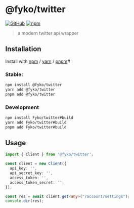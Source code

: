 # @fyko/twitter
[![GitHub](https://img.shields.io/github/license/fyko/twitter)](https://github.com/fyko/twitter/blob/main/LICENSE)
[![npm](https://img.shields.io/npm/v/@fyko/twitter?color=crimson&logo=npm)](https://www.npmjs.com/package/@fyko/twitter)
> a modern twitter api wrapper

## Installation
Install with [npm](https://www.npmjs.com/) / [yarn](https://yarnpkg.com) / [pnpm](https://pnpm.js.org/)#
### Stable:
```sh
npm install @fyko/twitter
yarn add @fyko/twitter
pnpm add @fyko/twitter
```
### Development
```sh
npm install Fyko/twitter#build
yarn add Fyko/twitter#build
pnpm add Fyko/twitter#build
```

## Usage
```ts
import { Client } from '@fyko/twitter';

const client = new Client({
  api_key: '',
  api_secret_key: '',
  access_token: '',
  access_token_secret: '',
});

const res = await client.get<any>("/account/settings");
console.dir(res);
```
